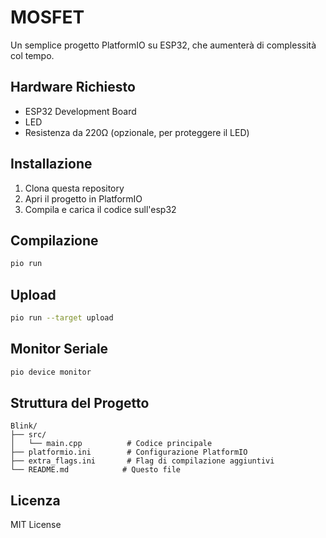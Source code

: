 # MOSFET

Un semplice progetto PlatformIO su ESP32, che aumenterà di complessità col tempo.

## Hardware Richiesto

- ESP32 Development Board
- LED
- Resistenza da 220Ω (opzionale, per proteggere il LED)

## Installazione

1. Clona questa repository
2. Apri il progetto in PlatformIO
3. Compila e carica il codice sull'esp32

## Compilazione

```bash
pio run
```

## Upload

```bash
pio run --target upload
```

## Monitor Seriale

```bash
pio device monitor
```

## Struttura del Progetto

```
Blink/
├── src/
│   └── main.cpp          # Codice principale
├── platformio.ini        # Configurazione PlatformIO
├── extra_flags.ini       # Flag di compilazione aggiuntivi
└── README.md            # Questo file
```

## Licenza

MIT License 
